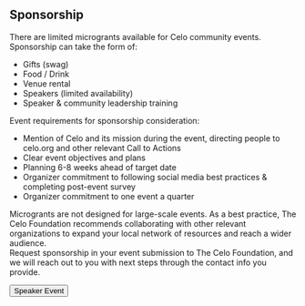 
## Sponsorship
There are limited microgrants available for Celo community events. Sponsorship can take the form of:

*  Gifts (swag) 
*  Food / Drink 
*  Venue rental
*  Speakers (limited availability)
*  Speaker & community leadership training

Event requirements for sponsorship consideration:

*  Mention of Celo and its mission during the event, directing people to celo.org and other relevant Call to Actions 
*  Clear event objectives and plans
*  Planning 6-8 weeks ahead of target date
*  Organizer commitment to following social media best practices & completing post-event survey
*  Organizer commitment to one event a quarter


Microgrants are not designed for large-scale events. As a best practice, The Celo Foundation recommends collaborating with other relevant organizations to expand your local network of resources and reach a wider audience.  
Request sponsorship in your event submission to The Celo Foundation, and we will reach out to you with next steps through the contact info you provide.

<button href="https://airtable.com/shrfUJWk1eKfFcZKb">Speaker Event</button>